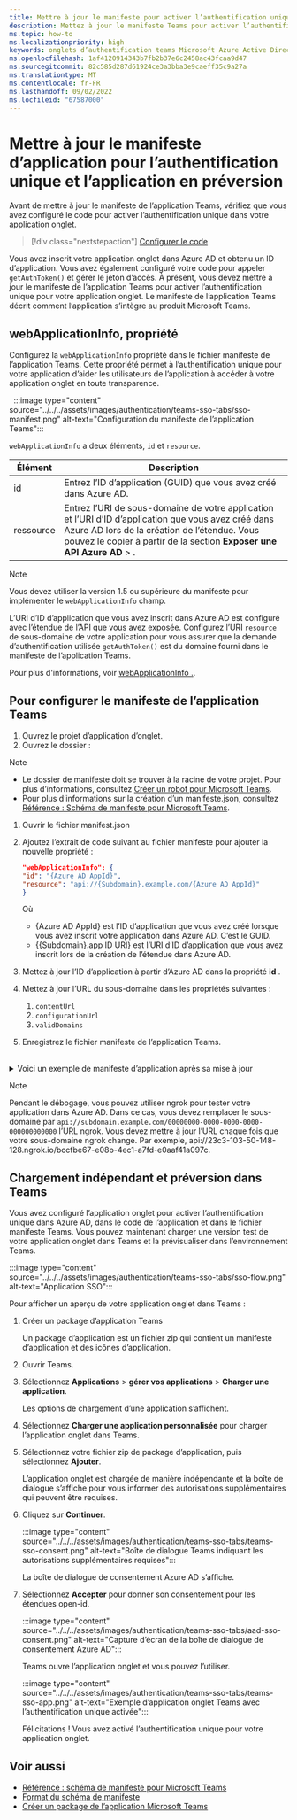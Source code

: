 ```yaml
---
title: Mettre à jour le manifeste pour activer l’authentification unique pour les onglets
description: Mettez à jour le manifeste Teams pour activer l’authentification unique (SSO) pour les onglets et chargez-le dans le client Teams pour tester l’authentification unique.
ms.topic: how-to
ms.localizationpriority: high
keywords: onglets d’authentification teams Microsoft Azure Active Directory (Azure AD)
ms.openlocfilehash: 1af4120914343b7fb2b37e6c2458ac43fcaa9d47
ms.sourcegitcommit: 82c585d287d61924ce3a3bba3e9caeff35c9a27a
ms.translationtype: MT
ms.contentlocale: fr-FR
ms.lasthandoff: 09/02/2022
ms.locfileid: "67587000"
---
```

# <a name="update-manifest-for-sso-and-preview-app"></a>Mettre à jour le manifeste d’application pour l’authentification unique et l’application en préversion

Avant de mettre à jour le manifeste de l’application Teams, vérifiez que vous avez configuré le code pour activer l’authentification unique dans votre application onglet.

> [!div class="nextstepaction"]
> [Configurer le code](tab-sso-code.md)

Vous avez inscrit votre application onglet dans Azure AD et obtenu un ID d’application. Vous avez également configuré votre code pour appeler `getAuthToken()` et gérer le jeton d’accès. À présent, vous devez mettre à jour le manifeste de l’application Teams pour activer l’authentification unique pour votre application onglet. Le manifeste de l’application Teams décrit comment l’application s’intègre au produit Microsoft Teams.

## <a name="webapplicationinfo-property"></a>webApplicationInfo, propriété

Configurez la `webApplicationInfo` propriété dans le fichier manifeste de l’application Teams. Cette propriété permet à l’authentification unique pour votre application d’aider les utilisateurs de l’application à accéder à votre application onglet en toute transparence.

&nbsp;&nbsp;:::image type="content" source="../../../assets/images/authentication/teams-sso-tabs/sso-manifest.png" alt-text="Configuration du manifeste de l’application Teams":::

`webApplicationInfo` a deux éléments, `id` et `resource`.

| Élément | Description |
| --- | --- |
| id | Entrez l’ID d’application (GUID) que vous avez créé dans Azure AD. |
| ressource | Entrez l’URI de sous-domaine de votre application et l’URI d’ID d’application que vous avez créé dans Azure AD lors de la création de l’étendue. Vous pouvez le copier à partir de la section **Exposer une API** **Azure AD** > . |

> [!NOTE]
> Vous devez utiliser la version 1.5 ou supérieure du manifeste pour implémenter le `webApplicationInfo` champ.

L’URI d’ID d’application que vous avez inscrit dans Azure AD est configuré avec l’étendue de l’API que vous avez exposée. Configurez l’URI `resource` de sous-domaine de votre application pour vous assurer que la demande d’authentification utilisée `getAuthToken()` est du domaine fourni dans le manifeste de l’application Teams.

Pour plus d'informations, voir [webApplicationInfo .](../../../resources/schema/manifest-schema.md#webapplicationinfo).

## <a name="to-configure-teams-app-manifest"></a>Pour configurer le manifeste de l’application Teams

1. Ouvrez le projet d’application d’onglet.
2. Ouvrez le dossier :

  > [!NOTE]
  >
  > - Le dossier de manifeste doit se trouver à la racine de votre projet. Pour plus d’informations, consultez [Créer un robot pour Microsoft Teams](../../../concepts/build-and-test/apps-package.md).
  > - Pour plus d’informations sur la création d’un manifeste.json, consultez [Référence : Schéma de manifeste pour Microsoft Teams](../../../resources/schema/manifest-schema.md).

1. Ouvrir le fichier manifest.json
1. Ajoutez l’extrait de code suivant au fichier manifeste pour ajouter la nouvelle propriété :

    ```json
    "webApplicationInfo": {
    "id": "{Azure AD AppId}",
    "resource": "api://{Subdomain}.example.com/{Azure AD AppId}"
    }
    ```

    Où
    - {Azure AD AppId} est l’ID d’application que vous avez créé lorsque vous avez inscrit votre application dans Azure AD. C’est le GUID.
    - {{Subdomain}.app ID URI} est l’URI d’ID d’application que vous avez inscrit lors de la création de l’étendue dans Azure AD.

4. Mettez à jour l’ID d’application à partir d’Azure AD dans la propriété **id** .
5. Mettez à jour l’URL du sous-domaine dans les propriétés suivantes :
   1. `contentUrl`
   2. `configurationUrl`
   3. `validDomains`
6. Enregistrez le fichier manifeste de l’application Teams.

<br>
<details>
<summary>Voici un exemple de manifeste d’application après sa mise à jour</summary>

```json
{
  "$schema": "https://developer.microsoft.com/json-schemas/teams/v1.11/MicrosoftTeams.schema.json",
  "manifestVersion": "1.11",
  "version": "1.0.0",
  "id": "bccfbe67-e08b-4ec1-a7fd-e0aaf41a097c",
  "packageName": "com.contoso.teamsauthsso",
  "developer": {
    "name": "Microsoft",
    "websiteUrl": "https://www.microsoft.com",
    "privacyUrl": "https://www.microsoft.com/privacy",
    "termsOfUseUrl": "https://www.microsoft.com/termsofuse"
  },
  "name": {
    "short": "Teams Auth SSO",
    "full": "Teams Auth SSO"
  },
  "description": {
    "short": "Teams Auth SSO app",
    "full": "The Teams Auth SSO app"
  },
  "icons": {
    "outline": "outline.png",
    "color": "color.png"
  },
  "accentColor": "#60A18E",
  "staticTabs": [
    {
      "entityId": "auth",
      "name": "Auth",
      "contentUrl": "https://contoso.com/Home/Index",
      "scopes": [ "personal" ]
    }
  ],
  "configurableTabs": [
    {
      "configurationUrl": "https://contoso.com/Home/Configure",
      "canUpdateConfiguration": true,
      "scopes": [
        "team"
      ]
    }
  ],
  "permissions": [ "identity", "messageTeamMembers" ],
  "validDomains": [
    "contoso.com"
  ],
  "webApplicationInfo": {
    "id": "bccfbe67-e08b-4ec1-a7fd-e0aaf41a097c",
    "resource": "api://contoso.com/bccfbe67-e08b-4ec1-a7fd-e0aaf41a097c"
  }
}
```

</details>

> [!NOTE]
> Pendant le débogage, vous pouvez utiliser ngrok pour tester votre application dans Azure AD. Dans ce cas, vous devez remplacer le sous-domaine par `api://subdomain.example.com/00000000-0000-0000-0000-000000000000` l’URL ngrok. Vous devez mettre à jour l’URL chaque fois que votre sous-domaine ngrok change. Par exemple, api://23c3-103-50-148-128.ngrok.io/bccfbe67-e08b-4ec1-a7fd-e0aaf41a097c.

## <a name="sideload-and-preview-in-teams"></a>Chargement indépendant et préversion dans Teams

Vous avez configuré l’application onglet pour activer l’authentification unique dans Azure AD, dans le code de l’application et dans le fichier manifeste Teams. Vous pouvez maintenant charger une version test de votre application onglet dans Teams et la prévisualiser dans l’environnement Teams.

:::image type="content" source="../../../assets/images/authentication/teams-sso-tabs/sso-flow.png" alt-text="Application SSO":::

Pour afficher un aperçu de votre application onglet dans Teams :

1. Créer un package d’application Teams

   Un package d’application est un fichier zip qui contient un manifeste d’application et des icônes d’application.

1. Ouvrir Teams.

1. Sélectionnez **Applications** > **gérer vos applications** > **Charger une application**.

    Les options de chargement d’une application s’affichent.

1. Sélectionnez **Charger une application personnalisée** pour charger l’application onglet dans Teams.

1. Sélectionnez votre fichier zip de package d’application, puis sélectionnez **Ajouter**.

    L’application onglet est chargée de manière indépendante et la boîte de dialogue s’affiche pour vous informer des autorisations supplémentaires qui peuvent être requises.

1. Cliquez sur **Continuer**.

    :::image type="content" source="../../../assets/images/authentication/teams-sso-tabs/teams-sso-consent.png" alt-text="Boîte de dialogue Teams indiquant les autorisations supplémentaires requises":::

    La boîte de dialogue de consentement Azure AD s’affiche.

1. Sélectionnez **Accepter** pour donner son consentement pour les étendues open-id.

    :::image type="content" source="../../../assets/images/authentication/teams-sso-tabs/aad-sso-consent.png" alt-text="Capture d’écran de la boîte de dialogue de consentement Azure AD":::

    Teams ouvre l’application onglet et vous pouvez l’utiliser.

    :::image type="content" source="../../../assets/images/authentication/teams-sso-tabs/teams-sso-app.png" alt-text="Exemple d’application onglet Teams avec l’authentification unique activée":::

    Félicitations ! Vous avez activé l’authentification unique pour votre application onglet.

## <a name="see-also"></a>Voir aussi

- [Référence : schéma de manifeste pour Microsoft Teams](../../../resources/schema/manifest-schema.md)
- [Format du schéma de manifeste](https://developer.microsoft.com/json-schemas/teams/v1.12/MicrosoftTeams.schema.json)
- [Créer un package de l’application Microsoft Teams](../../../concepts/build-and-test/apps-package.md)
